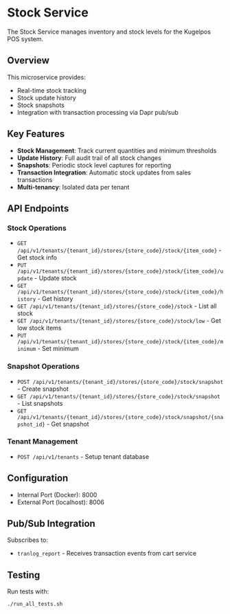 # Stock Service

The Stock Service manages inventory and stock levels for the Kugelpos POS system.

## Overview

This microservice provides:
- Real-time stock tracking
- Stock update history
- Stock snapshots
- Integration with transaction processing via Dapr pub/sub

## Key Features

- **Stock Management**: Track current quantities and minimum thresholds
- **Update History**: Full audit trail of all stock changes
- **Snapshots**: Periodic stock level captures for reporting
- **Transaction Integration**: Automatic stock updates from sales transactions
- **Multi-tenancy**: Isolated data per tenant

## API Endpoints

### Stock Operations
- `GET /api/v1/tenants/{tenant_id}/stores/{store_code}/stock/{item_code}` - Get stock info
- `PUT /api/v1/tenants/{tenant_id}/stores/{store_code}/stock/{item_code}/update` - Update stock
- `GET /api/v1/tenants/{tenant_id}/stores/{store_code}/stock/{item_code}/history` - Get history
- `GET /api/v1/tenants/{tenant_id}/stores/{store_code}/stock` - List all stock
- `GET /api/v1/tenants/{tenant_id}/stores/{store_code}/stock/low` - Get low stock items
- `PUT /api/v1/tenants/{tenant_id}/stores/{store_code}/stock/{item_code}/minimum` - Set minimum

### Snapshot Operations
- `POST /api/v1/tenants/{tenant_id}/stores/{store_code}/stock/snapshot` - Create snapshot
- `GET /api/v1/tenants/{tenant_id}/stores/{store_code}/stock/snapshot` - List snapshots
- `GET /api/v1/tenants/{tenant_id}/stores/{store_code}/stock/snapshot/{snapshot_id}` - Get snapshot

### Tenant Management
- `POST /api/v1/tenants` - Setup tenant database

## Configuration

- Internal Port (Docker): 8000
- External Port (localhost): 8006

## Pub/Sub Integration

Subscribes to:
- `tranlog_report` - Receives transaction events from cart service

## Testing

Run tests with:
```bash
./run_all_tests.sh
```